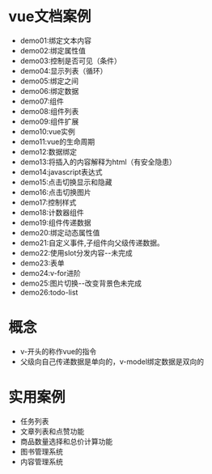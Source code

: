 # vue文档案例
* demo01:绑定文本内容
* demo02:绑定属性值
* demo03:控制是否可见（条件）
* demo04:显示列表（循环）
* demo05:绑定之间
* demo06:绑定数据
* demo07:组件
* demo08:组件列表
* demo09:组件扩展
* demo10:vue实例
* demo11:vue的生命周期
* demo12:数据绑定
* demo13:将插入的内容解释为html（有安全隐患）
* demo14:javascript表达式
* demo15:点击切换显示和隐藏
* demo16:点击切换图片
* demo17:控制样式
* demo18:计数器组件
* demo19:组件传递数据
* demo20:绑定动态属性值
* demo21:自定义事件,子组件向父级传递数据。
* demo22:使用slot分发内容--未完成
* demo23:表单
* demo24:v-for进阶
* demo25:图片切换--改变背景色未完成
* demo26:todo-list

# 概念
* v-开头的称作vue的指令
* 父级向自己传递数据是单向的，v-model绑定数据是双向的

# 实用案例
* 任务列表
* 文章列表和点赞功能
* 商品数量选择和总价计算功能
* 图书管理系统
* 内容管理系统
